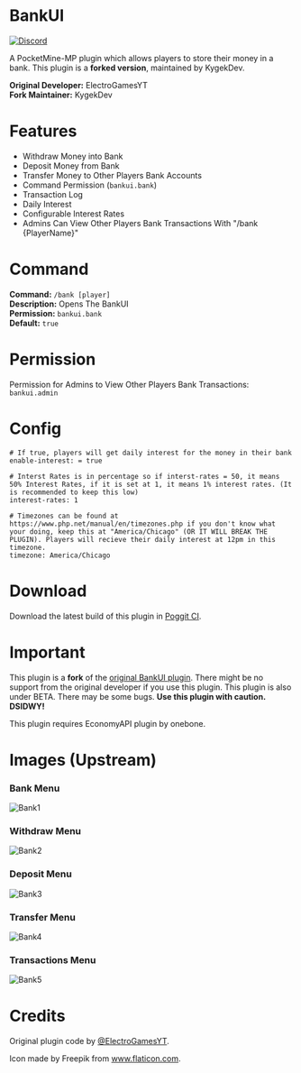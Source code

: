 # BankUI

[![Discord](https://img.shields.io/discord/856281149503963166?label=Discord)](https://discord.gg/TstDS9jZf7)

A PocketMine-MP plugin which allows players to store their money in a bank. This plugin is a **forked version**, maintained by KygekDev.

**Original Developer:** ElectroGamesYT\
**Fork Maintainer:** KygekDev

# Features

- Withdraw Money into Bank
- Deposit Money from Bank
- Transfer Money to Other Players Bank Accounts
- Command Permission (`bankui.bank`)
- Transaction Log
- Daily Interest
- Configurable Interest Rates
- Admins Can View Other Players Bank Transactions With "/bank {PlayerName}"

# Command

**Command:** `/bank [player]`\
**Description:** Opens The BankUI\
**Permission:** `bankui.bank`\
**Default:** `true`

# Permission

Permission for Admins to View Other Players Bank Transactions: `bankui.admin`

# Config

```
# If true, players will get daily interest for the money in their bank
enable-interest: = true

# Interst Rates is in percentage so if interst-rates = 50, it means 50% Interest Rates, if it is set at 1, it means 1% interest rates. (It is recommended to keep this low)
interest-rates: 1

# Timezones can be found at https://www.php.net/manual/en/timezones.php if you don't know what your doing, keep this at "America/Chicago" (OR IT WILL BREAK THE PLUGIN). Players will recieve their daily interest at 12pm in this timezone.
timezone: America/Chicago
```

# Download

Download the latest build of this plugin in [Poggit CI](https://poggit.pmmp.io/ci/kdpls/BankUI/~).

# Important

This plugin is a **fork** of the [original BankUI plugin](https://github.com/ElectroGamesYT/BankUI). There might be no support from the original developer if you use this plugin. This plugin is also under BETA. There may be some bugs. **Use this plugin with caution. DSIDWY!**

This plugin requires EconomyAPI plugin by onebone.

# Images (Upstream)

### Bank Menu

![Bank1](https://user-images.githubusercontent.com/34932094/124204221-37c3c280-daa4-11eb-826f-8c6511cf9649.png)

### Withdraw Menu

![Bank2](https://user-images.githubusercontent.com/34932094/122729370-b7e55f00-d23e-11eb-8aa6-1d8e8b47e70f.PNG)

### Deposit Menu

![Bank3](https://user-images.githubusercontent.com/34932094/122729371-b7e55f00-d23e-11eb-8a94-ee292bab50f8.PNG)

### Transfer Menu

![Bank4](https://user-images.githubusercontent.com/34932094/122729372-b7e55f00-d23e-11eb-9a8c-f44571718108.PNG)

### Transactions Menu

![Bank5](https://user-images.githubusercontent.com/34932094/124215248-48cafe80-dab9-11eb-930d-df1b113a7d3d.PNG)

# Credits

Original plugin code by [@ElectroGamesYT](https://github.com/ElectroGamesYT).

Icon made by Freepik from www.flaticon.com.

